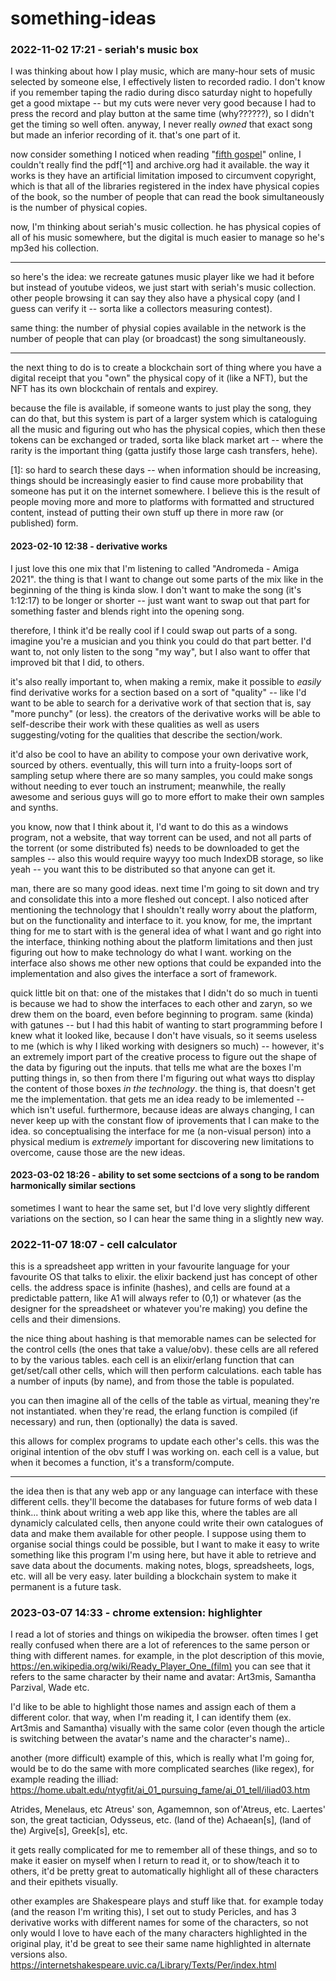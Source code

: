 # something-ideas

### 2022-11-02 17:21 - seriah's music box

I was thinking about how I play music, which are many-hour sets of music selected by someone else, I effectively listen to recorded radio. I don't know if you remember taping the radio during disco saturday night to hopefully get a good mixtape -- but my cuts were never very good because I had to press the record and play button at the same time (why??????), so I didn't get the timing so well often. anyway, I never really *owned* that exact song but made an inferior recording of it. that's one part of it.

now consider something I noticed when reading "[fifth gospel](/steiner/fifth-gospel.md)" online, I couldn't really find the pdf[^1] and archive.org had it available. the way it works is they have an artificial limitation imposed to circumvent copyright, which is that all of the libraries registered in the index have physical copies of the book, so the number of people that can read the book simultaneously is the number of physical copies.

now, I'm thinking about seriah's music collection. he has physical copies of all of his music somewhere, but the digital is much easier to manage so he's mp3ed his collection.

---

so here's the idea: we recreate gatunes music player like we had it before but instead of youtube videos, we just start with seriah's music collection. other people browsing it can say they also have a physical copy (and I guess can verify it -- sorta like a collectors measuring contest).

same thing: the number of physial copies available in the network is the number of people that can play (or broadcast) the song simultaneously.

---

the next thing to do is to create a blockchain sort of thing where you have a digital receipt that you "own" the physical copy of it (like a NFT), but the NFT has its own blockchain of rentals and expirey.

because the file is available, if someone wants to just play the song, they can do that, but this system is part of a larger system which is cataloguing all the music and figuring out who has the physical copies, which then these tokens can be exchanged or traded, sorta like black market art -- where the rarity is the important thing (gatta justify those large cash transfers, hehe).

[1]: so hard to search these days -- when information should be increasing, things should be increasingly easier to find cause more probability that someone has put it on the internet somewhere. I believe this is the result of people moving more and more to platforms with formatted and structured content, instead of putting their own stuff up there in more raw (or published) form.

#### 2023-02-10 12:38 - derivative works

I just love this one mix that I'm listening to called "Andromeda - Amiga 2021". the thing is that I want to change out some parts of the mix like in the beginning of the thing is kinda slow. I don't want to make the song (it's 1:12:17) to be longer or shorter -- just want want to swap out that part for something faster and blends right into the opening song.

therefore, I think it'd be really cool if I could swap out parts of a song. imagine you're a musician and you think you could do that part better. I'd want to, not only listen to the song "my way", but I also want to offer that improved bit that I did, to others.

it's also really important to, when making a remix, make it possible to *easily* find derivative works for a section based on a sort of "quality" -- like I'd want to be able to search for a derivative work of that section that is, say "more punchy" (or less). the creators of the derivative works will be able to self-describe their work with these qualities as well as users suggesting/voting for the qualities that describe the section/work.

it'd also be cool to have an ability to compose your own derivative work, sourced by others. eventually, this will turn into a fruity-loops sort of sampling setup where there are so many samples, you could make songs without needing to ever touch an instrument; meanwhile, the really awesome and serious guys will go to more effort to make their own samples and synths.

you know, now that I think about it, I'd want to do this as a windows program, not a website, that way torrent can be used, and not all parts of the torrent (or some distributed fs) needs to be downloaded to get the samples -- also this would require wayyy too much IndexDB storage, so like yeah -- you want this to be distributed so that anyone can get it.

man, there are so many good ideas. next time I'm going to sit down and try and consolidate this into a more fleshed out concept. I also noticed after mentioning the technology that I shouldn't really worry about the platform, but on the functionality and interface to it. you know, for me, the imprtant thing for me to start with is the general idea of what I want and go right into the interface, thinking nothing about the platform limitations and then just figuring out how to make technology do what I want. working on the interface also shows me other new options that could be expanded into the implementation and also gives the interface a sort of framework.

quick little bit on that: one of the mistakes that I didn't do so much in tuenti is because we had to show the interfaces to each other and zaryn, so we drew them on the board, even before beginning to program. same (kinda) with gatunes -- but I had this habit of wanting to start programming before I knew what it looked like, because I don't have visuals, so it seems useless to me (which  is why I liked working with designers so much) -- however, it's an extremely import part of the creative process to figure out the shape of the data by figuring out the inputs. that tells me what are the boxes I'm putting things in, so then from there I'm figuring out what ways tto display the content of those boxes *in the technology*. the thing is, that doesn't get me the implementation. that gets me an idea ready to be imlemented -- which isn't useful. furthermore, because ideas are always changing, I can never keep up with the constant flow of iprovements that I can make to the idea. so conceptualising the interface for me (a non-visual person) into a physical medium is *extremely* important for discovering new limitations to overcome, cause those are the new ideas.

#### 2023-03-02 18:26 - ability to set some sectcions of a song to be random harmonically similar sections

sometimes I want to hear the same set, but I'd love very slightly different variations on the section, so I can hear the same thing in a slightly new way.

### 2022-11-07 18:07 - cell calculator

this is a spreadsheet app written in your favourite language for your favourite OS that talks to elixir. the elixir backend just has concept of other cells. the address space is infinite (hashes), and cells are found at a predictable pattern, like A1 will always refer to (0,1) or whatever (as the designer for the spreadsheet or whatever you're making) you define the cells and their dimensions.

the nice thing about hashing is that memorable names can be selected for the control cells (the ones that take a value/obv). these cells are all refered to by the various tables. each cell is an elixir/erlang function that can get/set/call other cells, which will then perform calculations. each table has a number of inputs (by name), and from those the table is populated.

you can then imagine all of the cells of the table as virtual, meaning they're not instantiated. when they're read, the erlang function is compiled (if necessary) and run, then (optionally) the data is saved.

this allows for complex programs to update each other's cells. this was the original intention of the obv stuff I was working on. each cell is a value, but when it becomes a function, it's a transform/compute.

---

the idea then is that any web app or any language can interface with these different cells. they'll become the databases for future forms of web data I think... think about writing a web app like this, where the tables are all dynamicly calculated cells, then anyone could write their own catalogues of data and make them available for other people. I suppose using them to organise social things could be possible, but I want to make it easy to write something like this program I'm using here, but have it able to retrieve and save data about the documents. making notes, blogs, spreadsheets, logs, etc. will all be very easy. later building a blockchain system to make it permanent is a future task.

### 2023-03-07 14:33 - chrome extension: highlighter

I read a lot of stories and things on wikipedia the browser. often times I get really confused when there are a lot of references to the same person or thing with different names. for example, in the plot description of this movie, https://en.wikipedia.org/wiki/Ready_Player_One_(film)
you can see that it refers to the same character by their name and avatar:
Art3mis, Samantha
Parzival, Wade
etc.

I'd like to be able to highlight those names and assign each of them a different color. that way, when I'm reading it, I can identify them (ex. Art3mis and Samantha)  visually with the same color (even though the article is switching between the avatar's name and the character's name)..

another (more difficult) example of this, which is really what I'm going for, would be to do the same with more complicated searches (like regex), for example reading the illiad: https://home.ubalt.edu/ntygfit/ai_01_pursuing_fame/ai_01_tell/iliad03.htm

Atrides, Menelaus, etc
Atreus' son, Agamemnon, son of'Atreus, etc.
Laertes' son, the great tactician, Odysseus, etc.
(land of the) Achaean[s], (land of the) Argive[s], Greek[s], etc.

it gets really complicated for me to remember all of these things, and so to make it easier on myself when I return to read it, or to show/teach it to others, it'd be pretty great to automatically highlight all of these characters and their epithets visually.

other examples are Shakespeare plays and stuff like that. for example today (and the reason I'm writing this), I set out to study Pericles, and has 3 derivative works with different names for some of the characters, so not only would I love to have each of the many characters highlighted in the original play, it'd be great to see their same name highlighted in alternate versions also.
https://internetshakespeare.uvic.ca/Library/Texts/Per/index.html
